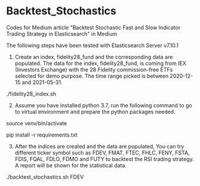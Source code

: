 # Backtest_Stochastics
Codes for Medium article "Backtest Stochastic Fast and Slow Indicator Trading Strategy in Elasticsearch" in Medium

The following steps have been tested with Elasticsearch Server v7.10.1

1. Create an index, fidelity28_fund and the corresponding data are populated. The data for the index, fidelity28_fund, is coming from IEX (Investors Exchange) with the 28 Fidelity commission-free ETFs selected for demo purpose. The time range picked is between 2020-12-15 and 2021-05-31.

./fidelity28_index.sh

2. Assume you have installed python 3.7, run the following command to go to virtual environment and prepare the python packages needed.

source venv/bin/activate

pip install -r requirements.txt

3. After the indices are created and the data are populated, You can try different ticker symbol such as FDEV, FMAT, FTEC, FHLC, FENY, FSTA, FDIS, FQAL, FDLO, FDMO and FUTY to backtest the RSI trading strategy. A report will be shown for the statistical data.

./backtest_stochastics.sh FDEV
